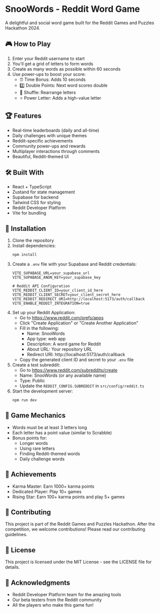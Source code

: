 # SnooWords - Reddit Word Game

A delightful and social word game built for the Reddit Games and Puzzles Hackathon 2024.

## 🎮 How to Play

1. Enter your Reddit username to start
2. You'll get a grid of letters to form words
3. Create as many words as possible within 60 seconds
4. Use power-ups to boost your score:
   - ⏰ Time Bonus: Adds 10 seconds
   - 2️⃣ Double Points: Next word scores double
   - 🔄 Shuffle: Rearrange letters
   - ⭐ Power Letter: Adds a high-value letter

## 🏆 Features

- Real-time leaderboards (daily and all-time)
- Daily challenges with unique themes
- Reddit-specific achievements
- Community power-ups and rewards
- Multiplayer interactions through comments
- Beautiful, Reddit-themed UI

## 🛠️ Built With

- React + TypeScript
- Zustand for state management
- Supabase for backend
- Tailwind CSS for styling
- Reddit Developer Platform
- Vite for bundling

## 🚀 Installation

1. Clone the repository
2. Install dependencies:
   ```bash
   npm install
   ```
3. Create a `.env` file with your Supabase and Reddit credentials:
   ```
   VITE_SUPABASE_URL=your_supabase_url
   VITE_SUPABASE_ANON_KEY=your_supabase_key
   
   # Reddit API Configuration
   VITE_REDDIT_CLIENT_ID=your_client_id_here
   VITE_REDDIT_CLIENT_SECRET=your_client_secret_here
   VITE_REDDIT_REDIRECT_URI=http://localhost:5173/auth/callback
   VITE_ENABLE_REDDIT_INTEGRATION=true
   ```
4. Set up your Reddit Application:
   - Go to https://www.reddit.com/prefs/apps
   - Click "Create Application" or "Create Another Application"
   - Fill in the following:
     * Name: SnooWords
     * App type: web app
     * Description: A word game for Reddit
     * About URL: Your repository URL
     * Redirect URI: http://localhost:5173/auth/callback
   - Copy the generated client ID and secret to your `.env` file
5. Create a test subreddit:
   - Go to https://www.reddit.com/subreddits/create
   - Name: SnooWords (or any available name)
   - Type: Public
   - Update the `REDDIT_CONFIG.SUBREDDIT` in `src/config/reddit.ts`
6. Start the development server:
   ```bash
   npm run dev
   ```

## 🎯 Game Mechanics

- Words must be at least 3 letters long
- Each letter has a point value (similar to Scrabble)
- Bonus points for:
  - Longer words
  - Using rare letters
  - Finding Reddit-themed words
  - Daily challenge words

## 🏅 Achievements

- Karma Master: Earn 1000+ karma points
- Dedicated Player: Play 10+ games
- Rising Star: Earn 100+ karma points and play 5+ games

## 🤝 Contributing

This project is part of the Reddit Games and Puzzles Hackathon. After the competition, we welcome contributions! Please read our contributing guidelines.

## 📝 License

This project is licensed under the MIT License - see the LICENSE file for details.

## 🙏 Acknowledgments

- Reddit Developer Platform team for the amazing tools
- Our beta testers from the Reddit community
- All the players who make this game fun!
